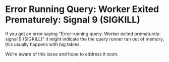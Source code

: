 # Error Running Query: Worker Exited Prematurely: Signal 9 (SIGKILL)

If you get an error saying "Error running query: Worker exited prematurely: signal 9 (SIGKILL)" it might indicate the the query runner ran out of memory, this usually happens with big tables.

We're aware of this issue and hope to address it soon.
